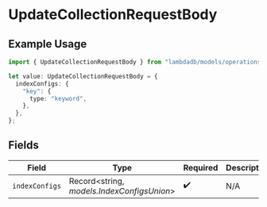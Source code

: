 # UpdateCollectionRequestBody

## Example Usage

```typescript
import { UpdateCollectionRequestBody } from "lambdadb/models/operations";

let value: UpdateCollectionRequestBody = {
  indexConfigs: {
    "key": {
      type: "keyword",
    },
  },
};
```

## Fields

| Field                                      | Type                                       | Required                                   | Description                                |
| ------------------------------------------ | ------------------------------------------ | ------------------------------------------ | ------------------------------------------ |
| `indexConfigs`                             | Record<string, *models.IndexConfigsUnion*> | :heavy_check_mark:                         | N/A                                        |